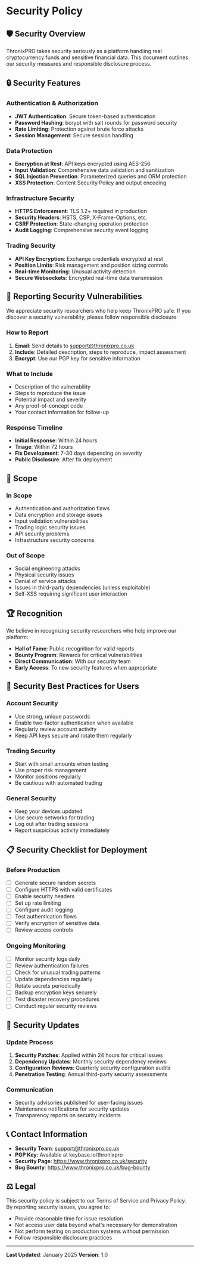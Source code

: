 # Security Policy

## 🛡️ Security Overview

ThronixPRO takes security seriously as a platform handling real cryptocurrency funds and sensitive financial data. This document outlines our security measures and responsible disclosure process.

## 🔒 Security Features

### Authentication & Authorization
- **JWT Authentication**: Secure token-based authentication
- **Password Hashing**: bcrypt with salt rounds for password security
- **Rate Limiting**: Protection against brute force attacks
- **Session Management**: Secure session handling

### Data Protection
- **Encryption at Rest**: API keys encrypted using AES-256
- **Input Validation**: Comprehensive data validation and sanitization
- **SQL Injection Prevention**: Parameterized queries and ORM protection
- **XSS Protection**: Content Security Policy and output encoding

### Infrastructure Security
- **HTTPS Enforcement**: TLS 1.2+ required in production
- **Security Headers**: HSTS, CSP, X-Frame-Options, etc.
- **CSRF Protection**: State-changing operation protection
- **Audit Logging**: Comprehensive security event logging

### Trading Security
- **API Key Encryption**: Exchange credentials encrypted at rest
- **Position Limits**: Risk management and position sizing controls
- **Real-time Monitoring**: Unusual activity detection
- **Secure Websockets**: Encrypted real-time data transmission

## 🚨 Reporting Security Vulnerabilities

We appreciate security researchers who help keep ThronixPRO safe. If you discover a security vulnerability, please follow responsible disclosure:

### How to Report
1. **Email**: Send details to support@thronixpro.co.uk
2. **Include**: Detailed description, steps to reproduce, impact assessment
3. **Encrypt**: Use our PGP key for sensitive information

### What to Include
- Description of the vulnerability
- Steps to reproduce the issue
- Potential impact and severity
- Any proof-of-concept code
- Your contact information for follow-up

### Response Timeline
- **Initial Response**: Within 24 hours
- **Triage**: Within 72 hours
- **Fix Development**: 7-30 days depending on severity
- **Public Disclosure**: After fix deployment

## 🎯 Scope

### In Scope
- Authentication and authorization flaws
- Data encryption and storage issues
- Input validation vulnerabilities
- Trading logic security issues
- API security problems
- Infrastructure security concerns

### Out of Scope
- Social engineering attacks
- Physical security issues
- Denial of service attacks
- Issues in third-party dependencies (unless exploitable)
- Self-XSS requiring significant user interaction

## 🏆 Recognition

We believe in recognizing security researchers who help improve our platform:

- **Hall of Fame**: Public recognition for valid reports
- **Bounty Program**: Rewards for critical vulnerabilities
- **Direct Communication**: With our security team
- **Early Access**: To new security features when appropriate

## 🔐 Security Best Practices for Users

### Account Security
- Use strong, unique passwords
- Enable two-factor authentication when available
- Regularly review account activity
- Keep API keys secure and rotate them regularly

### Trading Security
- Start with small amounts when testing
- Use proper risk management
- Monitor positions regularly
- Be cautious with automated trading

### General Security
- Keep your devices updated
- Use secure networks for trading
- Log out after trading sessions
- Report suspicious activity immediately

## 📋 Security Checklist for Deployment

### Before Production
- [ ] Generate secure random secrets
- [ ] Configure HTTPS with valid certificates
- [ ] Enable security headers
- [ ] Set up rate limiting
- [ ] Configure audit logging
- [ ] Test authentication flows
- [ ] Verify encryption of sensitive data
- [ ] Review access controls

### Ongoing Monitoring
- [ ] Monitor security logs daily
- [ ] Review authentication failures
- [ ] Check for unusual trading patterns
- [ ] Update dependencies regularly
- [ ] Rotate secrets periodically
- [ ] Backup encryption keys securely
- [ ] Test disaster recovery procedures
- [ ] Conduct regular security reviews

## 🔄 Security Updates

### Update Process
1. **Security Patches**: Applied within 24 hours for critical issues
2. **Dependency Updates**: Monthly security dependency reviews
3. **Configuration Reviews**: Quarterly security configuration audits
4. **Penetration Testing**: Annual third-party security assessments

### Communication
- Security advisories published for user-facing issues
- Maintenance notifications for security updates
- Transparency reports on security incidents

## 📞 Contact Information

- **Security Team**: support@thronixpro.co.uk
- **PGP Key**: Available at keybase.io/thronixpro
- **Security Page**: https://www.thronixpro.co.uk/security
- **Bug Bounty**: https://www.thronixpro.co.uk/bug-bounty

## ⚖️ Legal

This security policy is subject to our Terms of Service and Privacy Policy. By reporting security issues, you agree to:

- Provide reasonable time for issue resolution
- Not access user data beyond what's necessary for demonstration
- Not perform testing on production systems without permission
- Follow responsible disclosure practices

---

**Last Updated**: January 2025
**Version**: 1.0